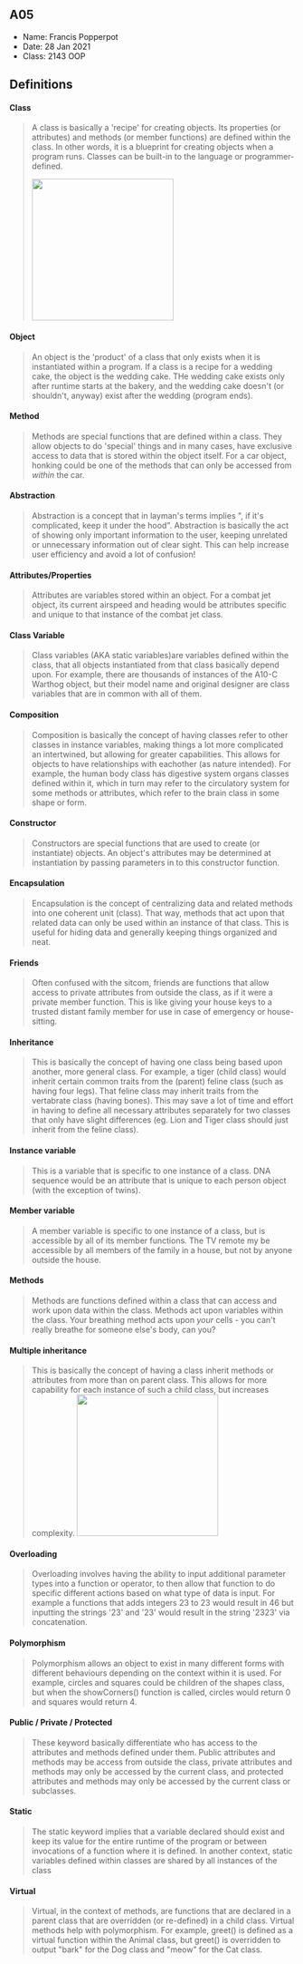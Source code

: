 ## A05

- Name: Francis Popperpot
- Date: 28 Jan 2021
- Class: 2143 OOP

## Definitions

#### Class

> A class is basically a 'recipe' for creating objects. Its properties (or attributes) and methods (or member functions) are defined within the class. In other words, it is a blueprint for creating objects when a program runs. Classes can be built-in to the language or programmer-defined.
> 
><img src="https://ds055uzetaobb.cloudfront.net/image_optimizer/722c82aff075a14313be7fa7463f7fedad151a0a.png" width=250>


#### Object
> An object is the 'product' of a class that only exists when it is instantiated within a program. If a class is a recipe for a wedding cake, the object is the wedding cake. THe wedding cake exists only after runtime starts at the bakery, and the wedding cake doesn't (or shouldn't, anyway) exist after the wedding (program ends).

#### Method
> Methods are special functions that are defined within a class. They allow objects to do 'special' things and in many cases, have exclusive access to data that is stored within the object itself. For a car object, honking could be one of the methods that can only be accessed from *within* the car. 

#### Abstraction
> Abstraction is a concept that in layman's terms implies ", if it's complicated, keep it under the hood". Abstraction is basically the act of showing only important information to the user, keeping unrelated or unnecessary information out of clear sight. This can help increase user efficiency and avoid a lot of confusion!

#### Attributes/Properties
> Attributes are variables stored within an object. For a combat jet object, its current airspeed and heading would be attributes specific and unique to that instance of the combat jet class.

#### Class Variable
> Class variables (AKA static variables)are variables defined within the class, that all objects instantiated from that class basically depend upon. For example, there are thousands of instances of the A10-C Warthog object, but their model name and original designer are class variables that are in common with all of them.

#### Composition
> Composition is basically the concept of having classes refer to other classes in instance variables, making things a lot more complicated an intertwined, but allowing for greater capabilities. This allows for objects to have relationships with eachother (as nature intended). For example, the human body class has digestive system organs classes defined within it, which in turn may refer to the circulatory system for some methods or attributes, which refer to the brain class in some shape or form.

#### Constructor
> Constructors are special functions that are used to create (or instantiate) objects. An object's attributes may be determined at instantiation by passing parameters in to this constructor function.

#### Encapsulation
> Encapsulation is the concept of centralizing data and related methods into one coherent unit (class). That way, methods that act upon that related data can only be used within an instance of that class. This is useful for hiding data and generally keeping things organized and neat.

#### Friends
> Often confused with the sitcom, friends are functions that allow access to private attributes from outside the class, as if it were a private member function. This is like giving your house keys to a trusted distant family member for use in case of emergency or house-sitting.

#### Inheritance
> This is basically the concept of having one class being based upon another, more general class. For example, a tiger (child class) would inherit certain common traits from the (parent) feline class (such as having four legs). That feline class may inherit traits from the vertabrate class (having bones). This may save a lot of time and effort in having to define all necessary attributes separately for two classes that only have slight differences (eg. Lion and Tiger class should just inherit from the feline class).

#### Instance variable
> This is a variable that is specific to one instance of a class. DNA sequence would be an attribute that is unique to each person object (with the exception of twins).

#### Member variable
> A member variable is specific to one instance of a class, but is accessible by all of its member functions. The TV remote my be accessible by all members of the family in a house, but not by anyone outside the house.

#### Methods
> Methods are functions defined within a class that can access and work upon data within the class. Methods act upon variables within the class. Your breathing method acts upon *your* cells - you can't really breathe for someone else's body, can you?

#### Multiple inheritance
> This is basically the concept of having a class inherit methods or attributes from more than on parent class. This allows for more capability for each instance of such a child class, but increases complexity.
><img src="https://media.geeksforgeeks.org/wp-content/uploads/diamondproblem.png" width=250>

#### Overloading
> Overloading involves having the ability to input additional parameter types into a function or operator, to then allow that function to do specific different actions based on what type of data is input. For example a functions that adds integers 23 to 23 would result in 46 but inputting the strings '23' and '23' would result in the string '2323' via concatenation.

#### Polymorphism
> Polymorphism allows an object to exist in many different forms with different behaviours depending on the context within it is used. For example, circles and squares could be children of the shapes class, but when the showCorners() function is called, circles would return 0 and squares would return 4.

#### Public / Private / Protected
> These keyword basically differentiate who has access to the attributes and methods defined under them. Public attributes and methods may be access from outside the class, private attributes and methods may only be accessed by the current class, and protected attributes and methods may only be accessed by the current class or subclasses.

#### Static 
> The static keyword implies that a variable declared should exist and keep its value for the entire runtime of the program or between invocations of a function where it is defined. In another context, static variables defined within classes are shared by all instances of the class

#### Virtual
> Virtual, in the context of methods, are functions that are declared in a parent class that are overridden (or re-defined) in a child class. Virtual methods help with polymorphism. For example, greet() is defined as a virtual function within the Animal class, but greet() is overridden to output "bark" for the Dog class and "meow" for the Cat class.

